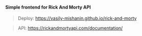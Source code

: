 #### Simple frontend for Rick And Morty API

> Deploy: https://vasily-mishanin.github.io/rick-and-morty

> API: https://rickandmortyapi.com/documentation/
